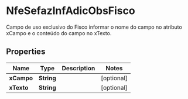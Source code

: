 

# NfeSefazInfAdicObsFisco

Campo de uso exclusivo do Fisco  informar o nome do campo no atributo xCampo  e o conteúdo do campo no xTexto.

## Properties

| Name | Type | Description | Notes |
|------------ | ------------- | ------------- | -------------|
|**xCampo** | **String** |  |  [optional] |
|**xTexto** | **String** |  |  [optional] |



